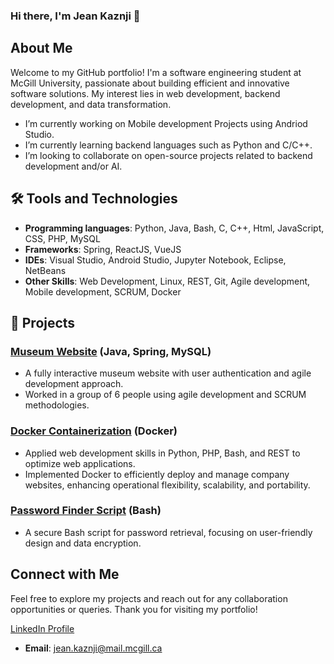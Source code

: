 ### Hi there, I'm Jean Kaznji 👋

## About Me

Welcome to my GitHub portfolio! I'm a software engineering student at McGill University, passionate about building efficient and innovative software solutions. My interest lies in web development, backend development, and data transformation.

- I’m currently working on Mobile development Projects using Andriod Studio.
- I’m currently learning backend languages such as Python and C/C++.
- I’m looking to collaborate on open-source projects related to backend development and/or AI.

## 🛠 Tools and Technologies 
- **Programming languages**: Python, Java, Bash, C, C++, Html, JavaScript, CSS, PHP, MySQL
- **Frameworks**: Spring, ReactJS, VueJS
- **IDEs**: Visual Studio, Android Studio, Jupyter Notebook, Eclipse, NetBeans
- **Other Skills**: Web Development, Linux, REST, Git, Agile development, Mobile development, SCRUM, Docker

## 💼 Projects

### [Museum Website](https://github.com/McGill-ECSE321-Fall2022/project-group-07) (Java, Spring, MySQL)
- A fully interactive museum website with user authentication and agile development approach.
- Worked in a group of 6 people using agile development and SCRUM methodologies.

### [Docker Containerization](https://github.com/JeanKa25/Docker-Containerization) (Docker)
- Applied web development skills in Python, PHP, Bash, and REST to optimize web applications.
- Implemented Docker to efficiently deploy and manage company websites, enhancing operational flexibility, scalability, and portability.

### [Password Finder Script](https://github.com/JeanKa25/Password-Finder) (Bash)
- A secure Bash script for password retrieval, focusing on user-friendly design and data encryption.

## Connect with Me

Feel free to explore my projects and reach out for any collaboration opportunities or queries. Thank you for visiting my portfolio!

[LinkedIn Profile](https://www.linkedin.com/in/jean-kaznji/)

- **Email**: jean.kaznji@mail.mcgill.ca


<!--
**JeanKa25/Jeanka25** is a ✨ _special_ ✨ repository because its `README.md` (this file) appears on your GitHub profile.

Here are some ideas to get you started:

- 🔭 I’m currently working on ...
- 🌱 I’m currently learning ...
- 👯 I’m looking to collaborate on ...
- 🤔 I’m looking for help with ...
- 💬 Ask me about ...
- 📫 How to reach me: ...
- 😄 Pronouns: ...
- ⚡ Fun fact: ...
-->
